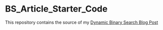 # BS_Article_Starter_Code

This repository contains the source of my <a href="https://medium.com/@mediassumani49/dynamic-binary-search-157097136a89">Dynamic Binary Search Blog Post</a>
